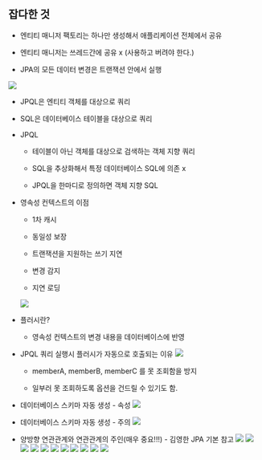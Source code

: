 ## 잡다한 것

- 엔티티 매니저 팩토리는 하나만 생성해서 애플리케이션 전체에서 공유

- 엔티티 매니저는 쓰레드간에 공유 x (사용하고 버려야 한다.)

- JPA의 모든 데이터 변경은 트랜잭션 안에서 실행

![](잡다한%20것_assets/2024-02-25-13-31-36-image.png)

- JPQL은 엔티티 객체를 대상으로 쿼리

- SQL은 데이터베이스 테이블을 대상으로 쿼리

- JPQL
  
  - 테이블이 아닌 객체를 대상으로 검색하는 객체 지향 쿼리
  
  - SQL을 추상화해서 특정 데이터베이스 SQL에 의존 x
  
  - JPQL을 한마디로 정의하면 객체 지향 SQL

- 영속성 컨텍스트의 이점
  
  - 1차 캐시
  
  - 동일성 보장
  
  - 트랜잭션을 지원하는 쓰기 지연
  
  - 변경 감지
  
  - 지연 로딩
  
  ![](잡다한%20것_assets/2024-02-25-15-41-35-image.png)

- 플러시란?
  
  - 영속성 컨텍스트의 변경 내용을 데이터베이스에 반영

- JPQL 쿼리 실행시 플러시가 자동으로 호출되는 이유
  ![](잡다한%20것_assets/2024-02-25-15-55-46-image.png)
  
  - memberA, memberB, memberC 를 못 조회함을 방지
  
  - 일부러 못 조회하도록 옵션을 건드릴 수 있기도 함.

- 데이터베이스 스키마 자동 생성 - 속성
  ![](잡다한%20것_assets/2024-02-25-17-19-32-image.png)

- 데이터베이스 스키마 자동 생성  - 주의
  ![](잡다한%20것_assets/2024-02-25-17-19-54-image.png)

- 양방향 연관관계와 연관관계의 주인(매우 중요!!!) - 김영한 JPA 기본 참고
  ![](잡다한%20것_assets/2024-02-26-20-20-19-image.png)
  ![](잡다한%20것_assets/2024-02-26-20-20-30-image.png)
  ![](잡다한%20것_assets/2024-02-26-20-20-40-image.png)
  ![](잡다한%20것_assets/2024-02-26-20-20-54-image.png)
  ![](잡다한%20것_assets/2024-02-26-20-21-03-image.png)
  ![](잡다한%20것_assets/2024-02-26-20-21-11-image.png)
  ![](잡다한%20것_assets/2024-02-26-20-21-20-image.png)
  ![](잡다한%20것_assets/2024-02-26-20-45-24-image.png)
  ![](잡다한%20것_assets/2024-02-26-20-45-36-image.png)
  ![](잡다한%20것_assets/2024-02-26-20-59-35-image.png)
  ![](잡다한%20것_assets/2024-02-26-20-59-46-image.png)
